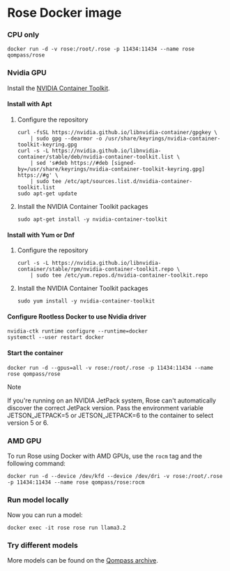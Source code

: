 # Rose Docker image

### CPU only

```shell
docker run -d -v rose:/root/.rose -p 11434:11434 --name rose qompass/rose
```

### Nvidia GPU
Install the [NVIDIA Container Toolkit](https://docs.nvidia.com/datacenter/cloud-native/container-toolkit/latest/install-guide.html#installation).

#### Install with Apt
1.  Configure the repository

    ```shell
    curl -fsSL https://nvidia.github.io/libnvidia-container/gpgkey \
        | sudo gpg --dearmor -o /usr/share/keyrings/nvidia-container-toolkit-keyring.gpg
    curl -s -L https://nvidia.github.io/libnvidia-container/stable/deb/nvidia-container-toolkit.list \
        | sed 's#deb https://#deb [signed-by=/usr/share/keyrings/nvidia-container-toolkit-keyring.gpg] https://#g' \
        | sudo tee /etc/apt/sources.list.d/nvidia-container-toolkit.list
    sudo apt-get update
    ```

2.  Install the NVIDIA Container Toolkit packages

    ```shell
    sudo apt-get install -y nvidia-container-toolkit
    ```

#### Install with Yum or Dnf
1.  Configure the repository

    ```shell
    curl -s -L https://nvidia.github.io/libnvidia-container/stable/rpm/nvidia-container-toolkit.repo \
        | sudo tee /etc/yum.repos.d/nvidia-container-toolkit.repo
    ```

2. Install the NVIDIA Container Toolkit packages

    ```shell
    sudo yum install -y nvidia-container-toolkit
    ```

#### Configure Rootless Docker to use Nvidia driver

```shell
nvidia-ctk runtime configure --runtime=docker
systemctl --user restart docker
```

#### Start the container

```shell
docker run -d --gpus=all -v rose:/root/.rose -p 11434:11434 --name rose qompass/rose
```

> [!NOTE]  
> If you're running on an NVIDIA JetPack system, Rose can't automatically discover the correct JetPack version. Pass the environment variable JETSON_JETPACK=5 or JETSON_JETPACK=6 to the container to select version 5 or 6.

### AMD GPU

To run Rose using Docker with AMD GPUs, use the `rocm` tag and the following command:

```shell
docker run -d --device /dev/kfd --device /dev/dri -v rose:/root/.rose -p 11434:11434 --name rose qompass/rose:rocm
```

### Run model locally

Now you can run a model:

```shell
docker exec -it rose rose run llama3.2
```

### Try different models

More models can be found on the [Qompass archive](https://qompass.ai/archive).
